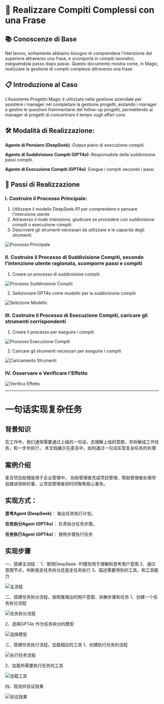 # 🚀 Realizzare Compiti Complessi con una Frase

## 📚 Conoscenze di Base
Nel lavoro, solitamente abbiamo bisogno di comprendere l'intenzione del superiore attraverso una frase, e scomporla in compiti lavorativi, eseguendola passo dopo passo. Questo documento mostra come, in Magic, realizzare la gestione di compiti complessi attraverso una frase.

## 📋 Introduzione al Caso
L'Assistente Progetto Magic è utilizzato nella gestione aziendale per assistere i manager nel completare la gestione progetti, aiutando i manager a gestire le questioni frammentarie del follow-up progetti, permettendo ai manager di progetti di concentrare il tempo sugli affari core.

## 🛠️ Modalità di Realizzazione:
**Agente di Pensiero (DeepSeek)**: Output piano di esecuzione compiti.

**Agente di Suddivisione Compiti (GPT4o)**: Responsabile della suddivisione passi compiti.

**Agente di Esecuzione Compiti (GPT4o)**: Esegue i compiti secondo i passi

## 📝 Passi di Realizzazione

### I. Costruire il Processo Principale:
1. Utilizzare il modello DeepSeek-R1 per comprendere e pensare l'intenzione utente
2. Attraverso il nodo intenzione, giudicare se procedere con suddivisione compiti o esecuzione compiti
3. Descrivere gli strumenti necessari da utilizzare e le capacità degli strumenti

![Processo Principale](https://cdn.letsmagic.cn/static/img/flow1.png)

### II. Costruire il Processo di Suddivisione Compiti, secondo l'intenzione utente ragionata, scomporre passi e compiti
1. Creare un processo di suddivisione compiti

![Processo Suddivisione Compiti](https://cdn.letsmagic.cn/static/img/flow2.png)

2. Selezionare GPT4o come modello per la suddivisione compiti

![Selezione Modello](https://cdn.letsmagic.cn/static/img/flow3.png)

### III. Costruire il Processo di Esecuzione Compiti, caricare gli strumenti corrispondenti
1. Creare il processo per eseguire i compiti

![Processo Esecuzione Compiti](https://cdn.letsmagic.cn/static/img/flow4.png)

2. Caricare gli strumenti necessari per eseguire i compiti

![Caricamento Strumenti](https://cdn.letsmagic.cn/static/img/flow5.png)

### IV. Osservare e Verificare l'Effetto

![Verifica Effetto](https://cdn.letsmagic.cn/static/img/flow5.png)

---

# 一句话实现复杂任务
## 背景知识
在工作中，我们通常需要通过上级的一句话，去理解上级的意图，并拆解成工作任务，和一步步执行， 本文档展示在麦吉中，如何通过一句话实现复杂任务的处理

## 案例介绍
麦吉项目助理是用于企业管理中， 协助管理者完成项目管理，帮助管理者处理项目跟进琐碎的事，让项目管理者将时间聚焦核心事务。


## 实现方式：
**思考Agent (DeepSeek)**： 输出任务执行计划。

**任务拆分Agent (GPT4o)**： 负责拆分任务步骤。

**任务执行Agent (GPT4o)**： 按照步骤执行任务


## 实现步骤
一、搭建主流程：
1、使用DeepSeek- R1模型用于理解和思考用户意图
2、通过意图节点，判断是走任务拆分还是走任务执行
3、描述需要用到的工具，和工具能力

![主流程](https://cdn.letsmagic.cn/static/img/flow1.png)


二、搭建任务拆分流程，按照推理出的用户意图，拆解步骤和任务
1、创建一个任务拆分流程

![任务拆分流程](https://cdn.letsmagic.cn/static/img/flow2.png)


2、选择GPT4o 作为任务拆分的模型 

![选择模型](https://cdn.letsmagic.cn/static/img/flow3.png)

三、搭建任务执行流程，加载相应的工具
1、创建执行任务的流程

![执行任务流程](https://cdn.letsmagic.cn/static/img/flow4.png)

2、加载所需要执行任务的工具

![加载工具](https://cdn.letsmagic.cn/static/img/flow5.png)

四、观测并验证效果

![验证效果](https://cdn.letsmagic.cn/static/img/flow5.png)